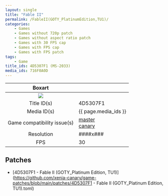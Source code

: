 ```yaml
---
layout: single
title: "Fable II"
permalink: /FableII(GOTY_PlatinumEdition,TU1)/
categories:
    - Games
    - Games without 720p patch
    - Games without aspect ratio patch
    - Games with 30 FPS cap
    - Games with FPS cap
    - Games with FPS patch
tags:
    - Game
title_ids: 4D5307F1 (MS-2033)
media_ids: 716F0A0D
---
```


| Boxart                      |                                                                            |
| :----:                      | :-                                                                         |
| ![](https://download-ssl.xbox.com/content/images/66acd000-77fe-1000-9115-d8024d5307f1/1033/boxartlg.jpg) |
| Title ID(s)                 | 4D5307F1                                                                   |
| Media ID(s)                 | {{ page.media_ids }}                                                        |
| Game compatibility issue(s) | [master](https://github.com/xenia-project/game-compatibility/issues/)<br>[canary](https://github.com/xenia-canary/game-compatibility/issues/) |
| Resolution                  | ####x###                                                                   |
| FPS                         | 30                                                                         |

## Patches
* [4D5307F1 - Fable II (GOTY_Platinum Edition, TU1)](https://github.com/xenia-canary/game-patches/blob/main/patches/4D5307F1 - Fable II (GOTY_Platinum Edition, TU1).toml)

<!--This page was generated by a script. You can remove this comment once the page is verified to be free of mistakes.-->
